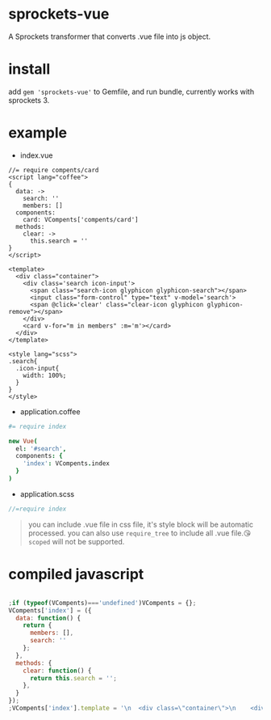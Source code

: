 # sprockets-vue
A Sprockets transformer that converts .vue file into js object.

# install
add `gem 'sprockets-vue'` to Gemfile, and run bundle, currently works with sprockets 3.
# example
* index.vue
```vue
//= require compents/card
<script lang="coffee">
{
  data: ->
    search: ''
    members: []
  components:
    card: VCompents['compents/card']
  methods:
    clear: ->
      this.search = ''
}
</script>

<template>
  <div class="container">
    <div class='search icon-input'>
      <span class="search-icon glyphicon glyphicon-search"></span>
      <input class="form-control" type="text" v-model='search'>
      <span @click='clear' class="clear-icon glyphicon glyphicon-remove"></span>
    </div>
    <card v-for="m in members" :m='m'></card>
  </div>
</template>

<style lang="scss">
.search{
  .icon-input{
    width: 100%;
  }
}
</style>
```

* application.coffee

```coffee
#= require index

new Vue(
  el: '#search',
  components: {
    'index': VCompents.index
  }
)
```

* application.scss
```scss
//=require index
```

> you can include .vue file in css file, it's style block will be automatic processed.
 you can also use `require_tree` to include all .vue file.😘
 `scoped` will not be supported. 



# compiled javascript

```javascript

;if (typeof(VCompents)==='undefined')VCompents = {};
VCompents['index'] = ({
  data: function() {
    return {
      members: [],
      search: ''
    };
  },
  methods: {
    clear: function() {
      return this.search = '';
    },
  }
});
;VCompents['index'].template = '\n  <div class=\"container\">\n    <div class=\'search icon-input\'>\n      <span class=\"search-icon glyphicon glyphicon-search\"><\/span>\n      <input class=\"form-control\" type=\"text\" v-model=\'search\'>\n      <span @click=\'clear\' class=\"clear-icon glyphicon glyphicon-remove\"><\/span>\n    <\/div>\n    <card v-for=\"m in members\" :m=\'m\'><\/card>\n  <\/div>\n';
```
